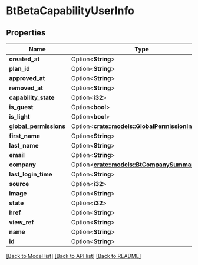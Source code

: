 # BtBetaCapabilityUserInfo

## Properties

Name | Type | Description | Notes
------------ | ------------- | ------------- | -------------
**created_at** | Option<**String**> |  | [optional]
**plan_id** | Option<**String**> |  | [optional]
**approved_at** | Option<**String**> |  | [optional]
**removed_at** | Option<**String**> |  | [optional]
**capability_state** | Option<**i32**> |  | [optional]
**is_guest** | Option<**bool**> |  | [optional]
**is_light** | Option<**bool**> |  | [optional]
**global_permissions** | Option<[**crate::models::GlobalPermissionInfo**](GlobalPermissionInfo.md)> |  | [optional]
**first_name** | Option<**String**> |  | [optional]
**last_name** | Option<**String**> |  | [optional]
**email** | Option<**String**> |  | [optional]
**company** | Option<[**crate::models::BtCompanySummaryInfo**](BTCompanySummaryInfo.md)> |  | [optional]
**last_login_time** | Option<**String**> |  | [optional]
**source** | Option<**i32**> |  | [optional]
**image** | Option<**String**> |  | [optional]
**state** | Option<**i32**> |  | [optional]
**href** | Option<**String**> |  | [optional]
**view_ref** | Option<**String**> |  | [optional]
**name** | Option<**String**> |  | [optional]
**id** | Option<**String**> |  | [optional]

[[Back to Model list]](../README.md#documentation-for-models) [[Back to API list]](../README.md#documentation-for-api-endpoints) [[Back to README]](../README.md)


